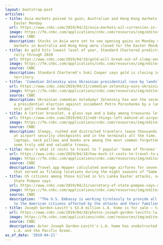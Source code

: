 ```yaml
---
layout: bootstrap-post
articles:
- title: Asia markets poised to gain; Australian and Hong Kong markets closed for
    Easter Monday
  url: https://www.cnbc.com/2019/04/22/asia-markets-oil-currencies-in-focus.html
  image: https://fm.cnbc.com/applications/cnbc.com/resources/img/editorial/2018/12/26/105646643-1545781285069gettyimages-1074769846.1910x1000.jpeg
  source: CNBC
  description: Stocks in Asia were set to see opening gains on Monday morning, while
    markets in Australia and Hong Kong were closed for the Easter Monday holiday.
- title: As gold hits lowest level of year, Standard Chartered predicts prices will
    rally through 2020
  url: https://www.cnbc.com/2019/04/19/gold-will-break-out-of-slump-and-test-2018-highs-standard-chartered.html
  image: https://fm.cnbc.com/applications/cnbc.com/resources/img/editorial/2016/08/26/103895963-GettyImages-505927308.1910x1000.jpg
  source: CNBC
  description: Standard Chartered's Suki Cooper says gold is closing in on oversold
    territory.
- title: 'Comedian Zelenskiy wins Ukrainian presidential race by landslide: exit poll'
  url: https://www.cnbc.com/2019/04/21/comedian-zelenskiy-wins-ukrainian-presidential-race-by-landslide-exit-poll.html
  image: https://fm.cnbc.com/applications/cnbc.com/resources/img/editorial/2019/03/31/105824427-1554066568497rts2fht9.1910x1000.jpg
  source: CNBC
  description: Ukrainian comedian Volodymyr Zelenskiy has won the second round of
    a presidential election against incumbent Petro Poroshenko by a landslide, a national
    exit poll showed on Sunday.
- title: A Cartier bracelet, a glass eye and a baby among treasures left at airports
  url: https://www.cnbc.com/2019/04/21/odd-things-left-behind-at-airports-include-a-glass-eye-and-a-baby.html
  image: https://fm.cnbc.com/applications/cnbc.com/resources/img/editorial/2018/11/21/105587279-1542825449024rts26v7x.1910x1000.jpg
  source: CNBC
  description: Sleepy, rushed and distracted travelers leave thousands of objects
    at airport security checkpoints and in the terminals all the time. Cellphones,
    laptops, neck pillows and books are among the most common forgotten items, but
    some truly odd and valuable treasu…
- title: Here's what it costs to travel to 7 popular 'Game of Thrones' destinations
  url: https://www.cnbc.com/2019/04/18/how-much-it-costs-to-travel-to-popular-game-of-thrones-destinations.html
  image: https://fm.cnbc.com/applications/cnbc.com/resources/img/editorial/2019/04/17/105857435-1555517393602f81c60e82f01489e0894317f257c25bebcd22db3f1bef6d41aa07cffed6534a48625739d6bc4aaa4c131258f54ba17df.1910x1000.jpg
  source: CNBC
  description: Travel app Hopper calculated average airfares for seven popular cities
    that served as filming locations during the eight seasons of "Game of Thrones."
- title: US citizens among those killed in Sri Lanka Easter attacks, secretary of
    State Pompeo says
  url: https://www.cnbc.com/2019/04/21/secretary-of-state-pompeo-says-us-citizens-among-those-killed-in-sri-lanka-easter-attacks.html
  image: https://fm.cnbc.com/applications/cnbc.com/resources/img/editorial/2019/04/21/105862646-1555859541683rtx6skoc.1910x1000.jpg
  source: CNBC
  description: '"The U.S. Embassy is working tirelessly to provide all possible assistance
    to the American citizens affected by the attacks and their families," Pompeo said.'
- title: Joseph Gordon-Levitt's $3.8 million L.A. home is for sale — take a look inside
  url: https://www.cnbc.com/2019/04/18/photos-joseph-gordon-levitts-la-home-is-for-sale.html
  image: https://fm.cnbc.com/applications/cnbc.com/resources/img/editorial/2019/04/16/105854706-1555421608730gettyimages-999268168.1910x1000.jpg
  source: CNBC
  description: Actor Joseph Gordon-Levitt's L.A. home has unobstructed views of Downtown
    L.A. and the Pacific Ocean.
as_of_date: '2019-04-21'
---
```


